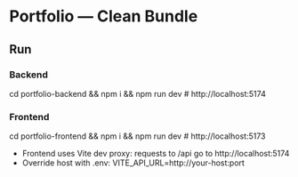 
#  Portfolio — Clean Bundle

## Run
### Backend
cd portfolio-backend && npm i && npm run dev  # http://localhost:5174
### Frontend
cd portfolio-frontend && npm i && npm run dev  # http://localhost:5173

- Frontend uses Vite dev proxy: requests to /api go to http://localhost:5174
- Override host with .env: VITE_API_URL=http://your-host:port
